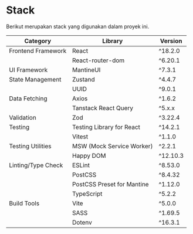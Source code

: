 # Stack
Berikut merupakan stack yang digunakan dalam proyek ini.

| Category            | Library                                | Version   |
|---------------------|----------------------------------------|-----------|
| Frontend Framework  | React                                  | ^18.2.0   |
|                     | React-router-dom                       | ^6.20.1   |
| UI Framework        | MantineUI                              | ^7.3.1    |
| State Management    | Zustand                                | ^4.4.7    |
|                     | UUID                                   | ^9.0.1    |
| Data Fetching       | Axios                                  | ^1.6.2    |
|                     | Tanstack React Query                   | ^5.x.x    | 
| Validation          | Zod                                    | ^3.22.4   | 
| Testing             | Testing Library for React              | ^14.2.1   |
|                     | Vitest                                 | ^1.1.0    |
| Testing Utilities   | MSW (Mock Service Worker)              | ^2.2.1    |
|                     | Happy DOM                              | ^12.10.3  |
| Linting/Type Check  | ESLint                                 | ^8.53.0   |
|                     | PostCSS                                | ^8.4.32   |
|                     | PostCSS Preset for Mantine             | ^1.12.0   |
|                     | TypeScript                             | ^5.2.2    |
| Build Tools         | Vite                                   | ^5.0.0    |
|                     | SASS                                   | ^1.69.5   |
|                     | Dotenv                                 | ^16.3.1   |